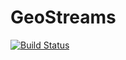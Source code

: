 GeoStreams
==========

[![Build Status](https://api.travis-ci.org/jmarin/GeoStreams.png)](http://travis-ci.org/jmarin/GeoStreams)
